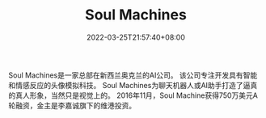 ﻿---
weight: 
title: "Soul Machines"
description: "Soul Machines是一家总部在新西兰奥克兰的AI公司。 该公司专注开发具有智能和情感反应的头像模拟科技。 Soul Machines为聊天机器人或AI助手打造了逼真的真人形象，当然只是视觉上的。 2016年11月，Soul Machine获得750万美元A轮融资，金主是李嘉诚旗下的维港投资。"
date: 2022-03-25T21:57:40+08:00
lastmod: 2022-03-25T16:45:40+08:00
draft: false
authors: ["Metabd"]
featuredImage: "189.png"
link: "https://www.soulmachines.com/"
tags: ["Soul Machines","人工智能"]
categories: ["navigation"]
navigation: ["人工智能"]
lightgallery: true
toc: true
pinned: false
recommend: false
recommend1: false
---
Soul Machines是一家总部在新西兰奥克兰的AI公司。 该公司专注开发具有智能和情感反应的头像模拟科技。 Soul Machines为聊天机器人或AI助手打造了逼真的真人形象，当然只是视觉上的。 2016年11月，Soul Machine获得750万美元A轮融资，金主是李嘉诚旗下的维港投资。
